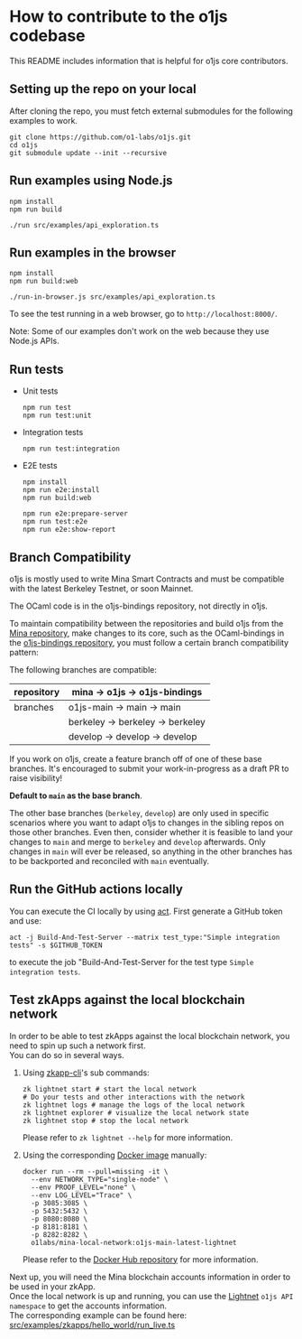 # How to contribute to the o1js codebase

This README includes information that is helpful for o1js core contributors.

## Setting up the repo on your local

After cloning the repo, you must fetch external submodules for the following examples to work.

```shell
git clone https://github.com/o1-labs/o1js.git
cd o1js
git submodule update --init --recursive
```

## Run examples using Node.js

```shell
npm install
npm run build

./run src/examples/api_exploration.ts
```

## Run examples in the browser

```shell
npm install
npm run build:web

./run-in-browser.js src/examples/api_exploration.ts
```

To see the test running in a web browser, go to `http://localhost:8000/`.

Note: Some of our examples don't work on the web because they use Node.js APIs.

## Run tests

- Unit tests

  ```shell
  npm run test
  npm run test:unit
  ```

- Integration tests

  ```shell
  npm run test:integration
  ```

- E2E tests

  ```shell
  npm install
  npm run e2e:install
  npm run build:web

  npm run e2e:prepare-server
  npm run test:e2e
  npm run e2e:show-report
  ```

## Branch Compatibility

o1js is mostly used to write Mina Smart Contracts and must be compatible with the latest Berkeley Testnet, or soon Mainnet.

The OCaml code is in the o1js-bindings repository, not directly in o1js.

To maintain compatibility between the repositories and build o1js from the [Mina repository](https://github.com/MinaProtocol/mina), make changes to its core, such as the OCaml-bindings in the [o1js-bindings repository](https://github.com/o1-labs/o1js-bindings), you must follow a certain branch compatibility pattern:

The following branches are compatible:

| repository | mina -> o1js -> o1js-bindings    |
| ---------- | -------------------------------- |
| branches   | o1js-main -> main -> main        |
|            | berkeley -> berkeley -> berkeley |
|            | develop -> develop -> develop    |

If you work on o1js, create a feature branch off of one of these base branches. It's encouraged to submit your work-in-progress as a draft PR to raise visibility!

**Default to `main` as the base branch**.

The other base branches (`berkeley`, `develop`) are only used in specific scenarios where you want to adapt o1js to changes in the sibling repos on those other branches. Even then, consider whether it is feasible to land your changes to `main` and merge to `berkeley` and `develop` afterwards. Only changes in `main` will ever be released, so anything in the other branches has to be backported and reconciled with `main` eventually.

## Run the GitHub actions locally

<!-- The test example should stay in sync with a real value set in .github/workflows/build-actions.yml -->

You can execute the CI locally by using [act](https://github.com/nektos/act). First generate a GitHub token and use:

```shell
act -j Build-And-Test-Server --matrix test_type:"Simple integration tests" -s $GITHUB_TOKEN
```

to execute the job "Build-And-Test-Server for the test type `Simple integration tests`.

## Test zkApps against the local blockchain network

In order to be able to test zkApps against the local blockchain network, you need to spin up such a network first.  
You can do so in several ways.

1. Using [zkapp-cli](https://www.npmjs.com/package/zkapp-cli)'s sub commands:

   ```shell
   zk lightnet start # start the local network
   # Do your tests and other interactions with the network
   zk lightnet logs # manage the logs of the local network
   zk lightnet explorer # visualize the local network state
   zk lightnet stop # stop the local network
   ```

   Please refer to `zk lightnet --help` for more information.

2. Using the corresponding [Docker image](https://hub.docker.com/r/o1labs/mina-local-network) manually:

   ```shell
   docker run --rm --pull=missing -it \
     --env NETWORK_TYPE="single-node" \
     --env PROOF_LEVEL="none" \
     --env LOG_LEVEL="Trace" \
     -p 3085:3085 \
     -p 5432:5432 \
     -p 8080:8080 \
     -p 8181:8181 \
     -p 8282:8282 \
     o1labs/mina-local-network:o1js-main-latest-lightnet
   ```

   Please refer to the [Docker Hub repository](https://hub.docker.com/r/o1labs/mina-local-network) for more information.

Next up, you will need the Mina blockchain accounts information in order to be used in your zkApp.  
Once the local network is up and running, you can use the [Lightnet](https://github.com/o1-labs/o1js/blob/ec789794b2067addef6b6f9c9a91c6511e07e37c/src/lib/fetch.ts#L1012) `o1js API namespace` to get the accounts information.  
The corresponding example can be found here: [src/examples/zkapps/hello_world/run_live.ts](https://github.com/o1-labs/o1js/blob/ec789794b2067addef6b6f9c9a91c6511e07e37c/src/examples/zkapps/hello_world/run_live.ts)
